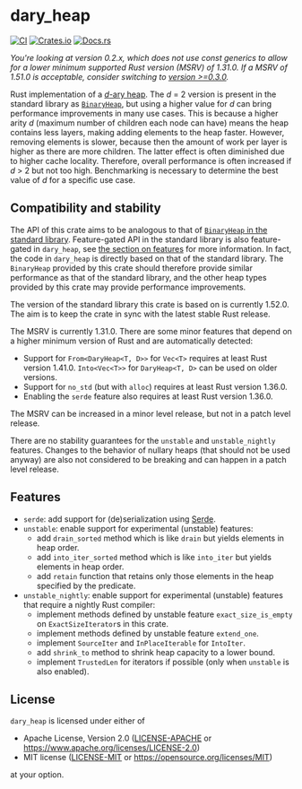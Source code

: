 # dary_heap

[![CI](https://github.com/hanmertens/dary_heap/workflows/CI/badge.svg)](https://github.com/hanmertens/dary_heap/actions?query=workflow%3ACI+branch%3Anon-const-generics)
[![Crates.io](https://img.shields.io/crates/v/dary_heap.svg)](https://crates.io/crates/dary_heap)
[![Docs.rs](https://docs.rs/dary_heap/badge.svg?version=0.2)](https://docs.rs/dary_heap/0.2)

*You're looking at version 0.2.x, which does not use const generics to allow for
a lower minimum supported Rust version (MSRV) of 1.31.0. If a MSRV of 1.51.0 is
acceptable, consider switching to [version >=0.3.0][const-generics].*

Rust implementation of a [*d*-ary heap][wiki]. The *d* = 2 version is present in
the standard library as [`BinaryHeap`][std-binaryheap], but using a higher value
for *d* can bring performance improvements in many use cases. This is because a
higher arity *d* (maximum number of children each node can have) means the heap
contains less layers, making adding elements to the heap faster. However,
removing elements is slower, because then the amount of work per layer is higher
as there are more children. The latter effect is often diminished due to higher
cache locality. Therefore, overall performance is often increased if *d* > 2 but
not too high. Benchmarking is necessary to determine the best value of *d* for a
specific use case.

## Compatibility and stability

The API of this crate aims to be analogous to that of [`BinaryHeap` in the
standard library][std-binaryheap]. Feature-gated API in the standard library is
also feature-gated in `dary_heap`, see [the section on features](#features) for
more information. In fact, the code in `dary_heap` is directly based on that of
the standard library. The `BinaryHeap` provided by this crate should therefore
provide similar performance as that of the standard library, and the other heap
types provided by this crate may provide performance improvements.

The version of the standard library this crate is based on is currently 1.52.0.
The aim is to keep the crate in sync with the latest stable Rust release.

The MSRV is currently 1.31.0. There are some minor features that depend on a
higher minimum version of Rust and are automatically detected:

- Support for `From<DaryHeap<T, D>>` for `Vec<T>` requires at least Rust version
  1.41.0. `Into<Vec<T>>` for `DaryHeap<T, D>` can be used on older versions.
- Support for `no_std` (but with `alloc`) requires at least Rust version 1.36.0.
- Enabling the `serde` feature also requires at least Rust version 1.36.0.

The MSRV can be increased in a minor level release, but not in a patch level
release.

There are no stability guarantees for the `unstable` and `unstable_nightly`
features. Changes to the behavior of nullary heaps (that should not be used
anyway) are also not considered to be breaking and can happen in a patch level
release.

## Features

- `serde`: add support for (de)serialization using [Serde][serde].
- `unstable`: enable support for experimental (unstable) features:
  - add `drain_sorted` method which is like `drain` but yields elements in heap
    order.
  - add `into_iter_sorted` method which is like `into_iter` but yields elements
    in heap order.
  - add `retain` function that retains only those elements in the heap specified
    by the predicate.
- `unstable_nightly`: enable support for experimental (unstable) features that
  require a nightly Rust compiler:
  - implement methods defined by unstable feature `exact_size_is_empty` on
    `ExactSizeIterator`s in this crate.
  - implement methods defined by unstable feature `extend_one`.
  - implement `SourceIter` and `InPlaceIterable` for `IntoIter`.
  - add `shrink_to` method to shrink heap capacity to a lower bound.
  - implement `TrustedLen` for iterators if possible (only when `unstable` is
    also enabled).

## License

`dary_heap` is licensed under either of

 * Apache License, Version 2.0 ([LICENSE-APACHE](LICENSE-APACHE) or
   https://www.apache.org/licenses/LICENSE-2.0)
 * MIT license ([LICENSE-MIT](LICENSE-MIT) or
   https://opensource.org/licenses/MIT)

at your option.

[const-generics]: https://github.com/hanmertens/dary_heap
[wiki]: https://en.wikipedia.org/wiki/D-ary_heap
[std-binaryheap]: https://doc.rust-lang.org/std/collections/struct.BinaryHeap.html
[serde]: https://serde.rs
